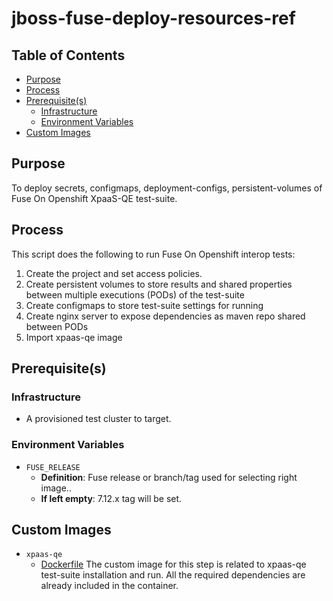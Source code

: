 # jboss-fuse-deploy-resources-ref<!-- omit from toc -->

## Table of Contents<!-- omit from toc -->
- [Purpose](#purpose)
- [Process](#process)
- [Prerequisite(s)](#prerequisite--s-)
    - [Infrastructure](#infrastructure)
    - [Environment Variables](#environment-variables)
- [Custom Images](#custom-images)

## Purpose

To deploy secrets, configmaps, deployment-configs, persistent-volumes of Fuse On Openshift XpaaS-QE test-suite.

## Process

This script does the following to run Fuse On Openshift interop tests:
1. Create the project and set access policies.
2. Create persistent volumes to store results and shared properties between multiple executions (PODs) of the test-suite
3. Create configmaps to store test-suite settings for running
4. Create nginx server to expose dependencies as maven repo shared between PODs
5. Import xpaas-qe image

## Prerequisite(s)

### Infrastructure

- A provisioned test cluster to target.

### Environment Variables

- `FUSE_RELEASE`
    - **Definition**: Fuse release or branch/tag used for selecting right image..
    - **If left empty**: 7.12.x tag will be set.

## Custom Images

- `xpaas-qe`
    - [Dockerfile](https://github.com/jboss-fuse/fuse-xpaas-qe-container/blob/main/Dockerfile)
      The custom image for this step is related to xpaas-qe test-suite installation and run. All the required dependencies are already included in the container.
